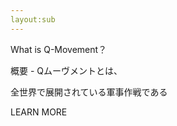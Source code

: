 ```yaml
---
layout:sub
---
```



What is
Q-Movement？
  

概要 - Qムーヴメントとは、

全世界で展開されている軍事作戦である


LEARN MORE
  
  
